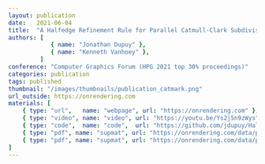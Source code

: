 ```yaml
---
layout: publication
date:   2021-06-04
title:  "A Halfedge Refinement Rule for Parallel Catmull-Clark Subdivision"
authors: [
            { name: "Jonathan Dupuy" },
            { name: "Kenneth Vanhoey" },
         ]
conference: "Computer Graphics Forum (HPG 2021 top 30% proceedings)"
categories: publication
tags: published
thumbnail: "/images/thumbnails/publication_catmark.png"
url_outside: https://onrendering.com
materials: [
    { type: "url",   name: "webpage", url: "https://onrendering.com" },
    { type: "video", name: "video", url: "https://youtu.be/Ys2j5n9zWys" },
    { type: "code",  name: "code",  url: "https://github.com/jdupuy/HalfedgeCatmullClark"}
	{ type: "pdf", name: "supmat", url: "https://onrendering.com/data/papers/catmark/SupplementalGpu.pdf" },
	{ type: "pdf", name: "supmat", url: "https://onrendering.com/data/papers/catmark/SupplementalCpu.pdf" },
]
---
```


<!-- With the `url_outside` tag, I can reference an outside blog / website -->
